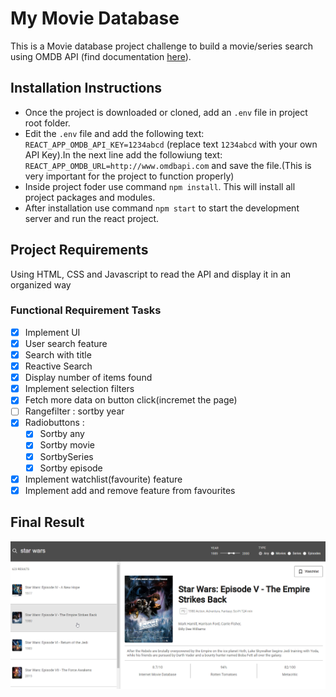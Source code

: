 # My Movie Database

This is a Movie database project challenge to build a movie/series search using OMDB API (find documentation [here](https://www.omdbapi.com/)).

## Installation Instructions

- Once the project is downloaded or cloned, add an `.env` file in project root folder. 
- Edit the `.env` file and add the following text: `REACT_APP_OMDB_API_KEY=1234abcd` (replace text `1234abcd` with your own API Key).In the next line add the followiung text: `REACT_APP_OMDB_URL=http://www.omdbapi.com` and save the file.(This is very important for the project to function properly) 
- Inside project foder use command `npm install`. This will install all project packages and modules.
- After installation use command `npm start` to start the development server and run the react project.

## Project Requirements

Using HTML, CSS and Javascript to read the API and display it in an organized way

### Functional Requirement Tasks
- [X] Implement UI
- [X] User search feature
- [X] Search with title
- [X] Reactive Search
- [X] Display number of items found
- [X] Implement selection filters
- [X] Fetch more data on button click(incremet the page)
- [ ] Rangefilter : sortby year
- [X] Radiobuttons : 
  - [X] Sortby any
  - [X] Sortby movie 
  - [X] SortbySeries 
  - [X] Sortby episode
- [X] Implement watchlist(favourite) feature
- [X] Implement add and remove feature from favourites

## Final Result

<img src="./final result.png" width=1200>

